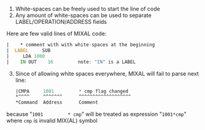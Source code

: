 1. White-spaces can be freely used to start the line of code
2. Any amount of white-spaces can be used to separate LABEL/OPERATION/ADDRESS fields


Here are few valid lines of MIXAL code:
``` {.asm .numberLines}
|    * comment with with white-spaces at the beginning
|  LABEL     SUB
|     LDA 1000
|    IN OUT    16         note: "IN" is a LABEL
```

3. Since of allowing white spaces everywhere, MIXAL will fail to parse next line:
    ``` {.asm .numberLines}
    |CMPA     1001         * cmp flag changed
    *^^^^     ^^^^^^^      ^^^^^^^^^^^^^^^^^^^
    *Command  Address      Comment
    ```
because "`1001         * cmp`" will be treated as expression "`1001*cmp`" where
`cmp` is invalid MIX(AL) symbol


